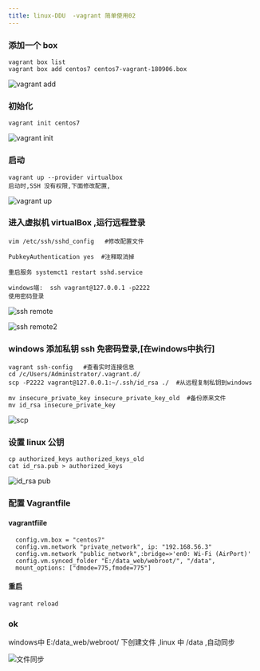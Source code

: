 ```yaml
---
title: linux-DDU  -vagrant 简单使用02
---
```


### 添加一个 box 

```
vagrant box list
vagrant box add centos7 centos7-vagrant-180906.box
```

![vagrant add](/img/centos/vagrant/add.png "vagrant add")

### 初始化

```
vagrant init centos7
```

![vagrant init](/img/centos/vagrant/init.png)

### 启动

```
vagrant up --provider virtualbox
启动时,SSH 没有权限,下面修改配置,
```

![vagrant up](/img/centos/vagrant/up_ssh.png)

### 进入虚拟机 virtualBox  ,运行远程登录

```
vim /etc/ssh/sshd_config   #修改配置文件

PubkeyAuthentication yes  #注释取消掉

重启服务 systemct1 restart sshd.service

windows端:  ssh vagrant@127.0.0.1 -p2222
使用密码登录
```

![ssh remote](/img/centos/vagrant/ssh_remote.png)

![ssh remote2](/img/centos/vagrant/ssh_remote2.png)

### windows 添加私钥  ssh 免密码登录,[在windows中执行]

```wiki
vagrant ssh-config   #查看实时连接信息
cd /c/Users/Administrator/.vagrant.d/
scp -P2222 vagrant@127.0.0.1:~/.ssh/id_rsa ./  #从远程复制私钥到windows

mv insecure_private_key insecure_private_key_old  #备份原来文件
mv id_rsa insecure_private_key
```

![scp](/img/centos/vagrant/scp.png)

### 设置 linux 公钥

```
cp authorized_keys authorized_keys_old
cat id_rsa.pub > authorized_keys
```

![id_rsa pub](/img/centos/vagrant/id_rsa_pub.png)

### 配置 Vagrantfile 

#### vagrantfiile

```
  config.vm.box = "centos7"
  config.vm.network "private_network", ip: "192.168.56.3"
  config.vm.network "public_network",:bridge=>'en0: Wi-Fi (AirPort)'
  config.vm.synced_folder "E:/data_web/webroot/", "/data",
  mount_options: ["dmode=775,fmode=775"]
```

#### 重启

```
vagrant reload
```

### ok

windows中 E:/data_web/webroot/  下创建文件 ,linux 中 /data ,自动同步

![文件同步](/img/centos/vagrant/w_l.png)